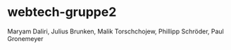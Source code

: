 # webtech-gruppe2

Maryam Daliri,
Julius Brunken,
Malik Torschchojew,
Phillipp Schröder,
Paul Gronemeyer


